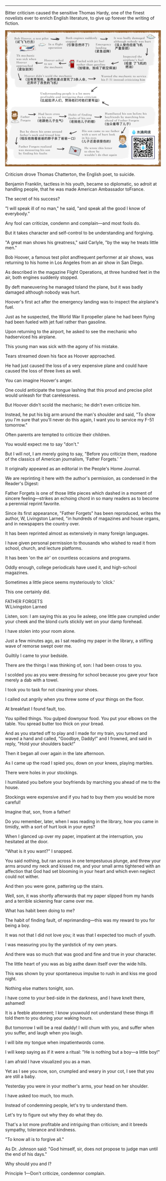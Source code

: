 
---
Bitter criticism caused the sensitive Thomas Hardy, one of the finest novelists ever to enrich English literature, to give up forever the writing of fiction.

![chapter1-4](\images\book\part1\chapter1-4\chapter1-4.jpg)

Criticism drove Thomas Chatterton, the English poet, to suicide.

Benjamin Franklin, tactless in his youth, became so diplomatic, so adroit at handling people, that he was made American Ambassador toFrance.

The secret of his success?

"I will speak ill of no man," he said, "and speak all the good I know of everybody.”

Any fool can criticize, condemn and complain—and most fools do.

But it takes character and self-control to be understanding and forgiving.

"A great man shows his greatness," said Carlyle, "by the way he treats little men."

Bob Hoover, a famous test pilot andfrequent performer at air shows, was returning to his home in Los Angeles from an air show in San Diego.

As described in the magazine Flight Operations, at three hundred feet in the air, both engines suddenly stopped.

By deft maneuvering he managed toland the plane, but it was badly damaged although nobody was hurt.

Hoover's first act after the emergency landing was to inspect the airplane's fuel.

Just as he suspected, the World War II propeller plane he had been flying had been fueled with jet fuel rather than gasoline.

Upon returning to the airport, he asked to see the mechanic who hadserviced his airplane.

This young man was sick with the agony of his mistake.

Tears streamed down his face as Hoover approached.

He had just caused the loss of a very expensive plane and could have caused the loss of three lives as well.

You can imagine Hoover's anger.

One could anticipate the tongue lashing that this proud and precise pilot would unleash for that carelessness.

But Hoover didn't scold the mechanic; he didn't even criticize him.

Instead, he put his big arm around the man's shoulder and said, "To show you I'm sure that you'll never do this again, I want you to service my F-51 tomorrow."

Often parents are tempted to criticize their children.

You would expect me to say "don't."

But I will not, I am merely going to say, "Before you criticize them, readone of the classics of American journalism, 'Father Forgets.' "

It originally appeared as an editorial in the People's Home Journal.

We are reprinting it here with the author's permission, as condensed in the Reader's Digest:

Father Forgets is one of those little pieces which dashed in a moment of sincere feeling—strikes an echoing chord in so many readers as to become a perennial reprint favorite.

Since its first appearance, "Father Forgets" has been reproduced, writes the author, W, Livingston Larned, "in hundreds of magazines and house organs, and in newspapers the country over.

It has been reprinted almost as extensively in many foreign languages.

I have given personal permission to thousands who wished to read it from school, church, and lecture platforms.

It has been 'on the air' on countless occasions and programs.

Oddly enough, college periodicals have used it, and high-school magazines.

Sometimes a little piece seems mysteriously to 'click.'

This one certainly did.

FATHER FORGETS<br> W.Livingston Larned

Listen, son: I am saying this as you lie asleep, one little paw crumpled under your cheek and the blond curls stickily wet on your damp forehead.

I have stolen into your room alone.

Just a few minutes ago, as I sat reading my paper in the library, a stifling wave of remorse swept over me.

Guiltily I came to your bedside.

There are the things I was thinking of, son: I had been cross to you.

I scolded you as you were dressing for school because you gave your face merely a dab with a towel.

I took you to task for not cleaning your shoes.

I called out angrily when you threw some of your things on the floor.

At breakfast I found fault, too.

You spilled things. You gulped downyour food. You put your elbows on the table. You spread butter too thick on your bread.

And as you started off to play and I made for my train, you turned and waved a hand and called, "Goodbye, Daddy!" and I frowned, and said in reply, "Hold your shoulders back!"

Then it began all over again in the late afternoon.

As I came up the road I spied you, down on your knees, playing marbles.

There were holes in your stockings.

I humiliated you before your boyfriends by marching you ahead of me to the house.

Stockings were expensive and if you had to buy them you would be more careful!

Imagine that, son, from a father!

Do you remember, later, when I was reading in the library, how you came in timidly, with a sort of hurt look in your eyes?

When I glanced up over my paper, impatient at the interruption, you hesitated at the door.

"What is it you want?" I snapped.

You said nothing, but ran across in one tempestuous plunge, and threw your arms around my neck and kissed me, and your small arms tightened with an affection that God had set blooming in your heart and which even neglect could not wither.

And then you were gone, pattering up the stairs.

Well, son, it was shortly afterwards that my paper slipped from my hands and a terrible sickening fear came over me.

What has habit been doing to me?

The habit of finding fault, of reprimanding—this was my reward to you for being a boy.

It was not that I did not love you; it was that I expected too much of youth.

I was measuring you by the yardstick of my own years.

And there was so much that was good and fine and true in your character.

The little heart of you was as big asthe dawn itself over the wide hills.

This was shown by your spontaneous impulse to rush in and kiss me good night.

Nothing else matters tonight, son.

I have come to your bed-side in the darkness, and I have knelt there, ashamed!

It is a feeble atonement; I know youwould not understand these things ifI told them to you during your waking hours.

But tomorrow I will be a real daddy! I will chum with you, and suffer when you suffer, and laugh when you laugh.

I will bite my tongue when impatientwords come.

I will keep saying as if it were a ritual: "He is nothing but a boy—a little boy!"

I am afraid I have visualized you as a man.

Yet as I see you now, son, crumpled and weary in your cot, I see that you are still a baby.

Yesterday you were in your mother's arms, your head on her shoulder.

I have asked too much, too much.

Instead of condemning people, let's try to understand them.

Let's try to figure out why they do what they do.

That's a lot more profitable and intriguing than criticism; and it breeds sympathy, tolerance and kindness.

"To know all is to forgive all."

As Dr. Johnson said: "God himself, sir, does not propose to judge man until the end of his days."

Why should you and I?

Principle 1—Don't criticize, condemnor complain.

<br>